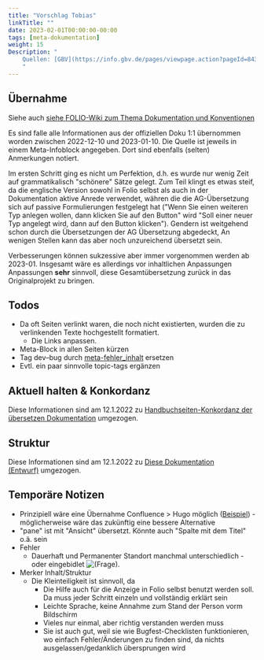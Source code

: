 ```yaml
---
title: "Vorschlag Tobias"
linkTitle: ""
date: 2023-02-01T00:00:00-00:00
tags: [meta-dokumentation]
weight: 15
Description: "
    Quellen: [GBV](https://info.gbv.de/pages/viewpage.action?pageId=843841637)
    "
---
```


## Übernahme

Siehe auch [siehe FOLIO-Wiki zum Thema Dokumentation und Konventionen](https://wiki.folio.org/display/SS/FOLIO+Documentation)

Es sind falle alle Informationen aus der offiziellen Doku 1:1 übernommen worden zwischen 2022-12-10 und 2023-01-10. Die Quelle ist jeweils in einem Meta-Infoblock angegeben. Dort sind ebenfalls (selten) Anmerkungen notiert.

Im ersten Schritt ging es nicht um Perfektion, d.h. es wurde nur wenig Zeit auf grammatikalisch "schönere" Sätze gelegt. Zum Teil klingt es etwas steif, da die englische Version sowohl in Folio selbst als auch in der Dokumentation aktive Anrede verwendet, währen die die AG-Übersetzung sich auf passive Formulierungen festgelegt hat ("Wenn Sie einen weiteren Typ anlegen wollen, dann klicken Sie auf den Button" wird "Soll einer neuer Typ angelegt wird, dann auf den Button klicken"). Gendern ist weitgehend schon durch die Übersetzungen der AG Übersetzung abgedeckt, An wenigen Stellen kann das aber noch unzureichend übersetzt sein.

Verbesserungen können sukzessive aber immer vorgenommen werden ab 2023-01. Insgesamt wäre es allerdings vor inhaltlichen Anpassungen Anpassungen **sehr** sinnvoll, diese Gesamtübersetzung zurück in das Originalprojekt zu bringen.

## Todos

* Da oft Seiten verlinkt waren, die noch nicht existierten, wurden die zu verlinkenden Texte hochgestellt formatiert.
    * Die Links anpassen.
* Meta-Block in allen Seiten kürzen
* Tag dev–bug durch [meta-fehler\_inhalt](https://info.gbv.de/display/FOLIOGBVEXTERN/meta-Fehler+Inhalt) ersetzen
* Evtl. ein paar sinnvolle topic-tags ergänzen

## Aktuell halten & Konkordanz

Diese Informationen sind am 12.1.2022 zu [Handbuchseiten-Konkordanz der übersetzen Dokumentation](https://info.gbv.de/pages/viewpage.action?pageId=853016752) umgezogen.

## Struktur

Diese Informationen sind am 12.1.2022 zu [Diese Dokumentation (Entwurf)](https://info.gbv.de/pages/viewpage.action?pageId=839909381) umgezogen.

## Temporäre Notizen

* Prinzipiell wäre eine Übernahme Confluence > Hugo möglich ([Beispiel](https://inflo.ws/blog/posts/2018-07-06-migrate-from-confluence-to-hugo/)) - möglicherweise wäre das zukünftig eine bessere Alternative
* "pane" ist mit "Ansicht" übersetzt. Könnte auch "Spalte mit dem Titel" o.ä. sein
* Fehler
    * Dauerhaft und Permanenter Standort manchmal unterschiedlich - oder eingebidlet ![(Frage)](https://info.gbv.de/s/-yuig8a/8803/369q8t/_/images/icons/emoticons/help_16.svg).
* Merker Inhalt/Struktur
    * Die Kleinteiligkeit ist sinnvoll, da
        * Die Hilfe auch für die Anzeige in Folio selbst benutzt werden soll. Da muss jeder Schritt einzeln und vollständig erklärt sein
        * Leichte Sprache, keine Annahme zum Stand der Person vorm Bildschirm
        * Vieles nur einmal, aber richtig verstanden werden muss
        * Sie ist auch gut, weil sie wie Bugfest-Checklisten funktionieren, wo einfach Fehler/Änderungen zu finden sind, da nichts ausgelassen/gedanklich übersprungen wird
